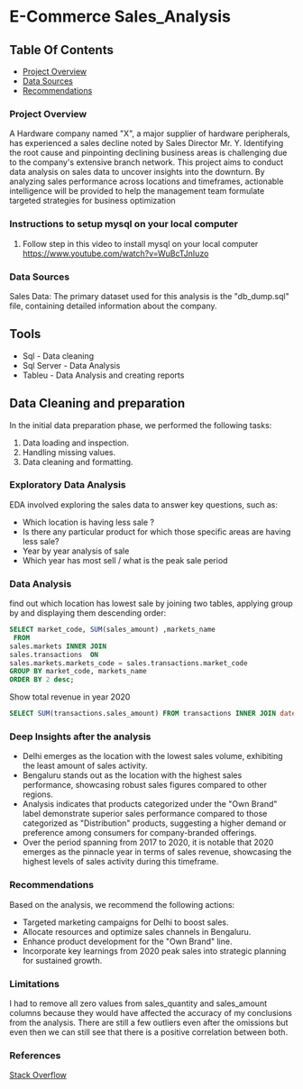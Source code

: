 # E-Commerce Sales_Analysis

## Table Of Contents 

- [Project Overview](#project-overview)
- [Data Sources](#data-sources)
- [Recommendations](#recommendations)

### Project Overview 
 A Hardware company named "X", a major supplier of hardware peripherals, has experienced a sales decline noted by Sales Director Mr. Y. Identifying the root cause and pinpointing declining business areas is challenging due to the company's extensive branch network. This project aims to conduct data analysis on sales data to uncover insights into the downturn. By analyzing sales performance across locations and timeframes, actionable intelligence will be provided to help the management team formulate targeted strategies for business optimization

### Instructions to setup mysql on your local computer

1. Follow step in this video to install mysql on your local computer https://www.youtube.com/watch?v=WuBcTJnIuzo

### Data Sources 
Sales Data: The primary dataset used for this analysis is the "db_dump.sql" file, containing detailed information about the company.

## Tools
- Sql - Data cleaning 
- Sql Server - Data Analysis
- Tableu - Data Analysis and creating reports

## Data Cleaning and preparation

In the initial data preparation phase, we performed the following tasks:

1. Data loading and inspection.
2. Handling missing values.
3. Data cleaning and formatting.

### Exploratory Data Analysis

EDA involved exploring the sales data to answer key questions, such as:

- Which location is having less sale ?
- Is there any particular product for which those specific areas are having less sale?
- Year by year analysis of sale
- Which year has most sell / what is the peak sale period

### Data Analysis 
find out which location has lowest sale by joining two tables, applying group by and displaying them descending order:

```sql
SELECT market_code, SUM(sales_amount) ,markets_name
 FROM 
sales.markets INNER JOIN
sales.transactions  ON
sales.markets.markets_code = sales.transactions.market_code
GROUP BY market_code, markets_name
ORDER BY 2 desc;
```
Show total revenue in year 2020

```sql
SELECT SUM(transactions.sales_amount) FROM transactions INNER JOIN date ON transactions.order_date=date.date where date.year=2020 and transactions.currency="INR\r" or transactions.currency="USD\r"
```
### Deep Insights after the analysis 
- Delhi emerges as the location with the lowest sales volume, exhibiting the least amount of sales activity.
- Bengaluru stands out as the location with the highest sales performance, showcasing robust sales figures compared to other regions.
- Analysis indicates that products categorized under the "Own Brand" label demonstrate superior sales performance compared to those categorized as "Distribution" products, suggesting a higher demand or preference among consumers for company-branded offerings.
- Over the period spanning from 2017 to 2020, it is notable that 2020 emerges as the pinnacle year in terms of sales revenue, showcasing the highest levels of sales activity during this timeframe.

### Recommendations 
Based on the analysis, we recommend the following actions:

- Targeted marketing campaigns for Delhi to boost sales.
- Allocate resources and optimize sales channels in Bengaluru.
- Enhance product development for the "Own Brand" line.
- Incorporate key learnings from 2020 peak sales into strategic planning for sustained growth.

### Limitations 
I had to remove all zero values from sales_quantity and sales_amount columns because they would have affected the accuracy of my conclusions from the analysis. There are still a few outliers even after the omissions but even then we can still see that there is a positive correlation between both.

### References 
[Stack Overflow](https://stack.com)

